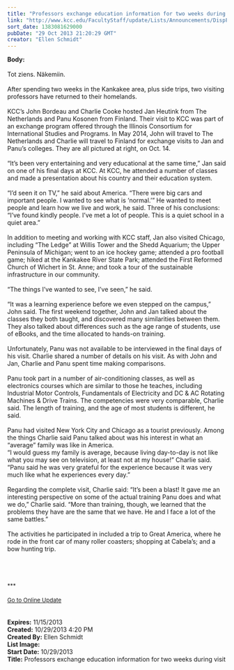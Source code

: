```yaml
---
title: "Professors exchange education information for two weeks during visit"
link: "http://www.kcc.edu/FacultyStaff/update/Lists/Announcements/DispForm.aspx?ID=1307"
sort_date: 1383081629000
pubDate: "29 Oct 2013 21:20:29 GMT"
creator: "Ellen Schmidt"
---
```


<div><b>Body:</b> <div class="ExternalClassF0C1A3E00B1C4B03AFB89C818DBA8323">
<div> </div>
<div>Tot ziens. Näkemiin.</div>
<div><br />After spending two weeks in the Kankakee area, plus side trips, two visiting professors have returned to their homelands. </div>
<div><br />KCC’s John Bordeau and Charlie Cooke hosted Jan Heutink from The Netherlands and Panu Kosonen from Finland. Their visit to KCC was part of an exchange program offered through the Illinois Consortium for International Studies and Programs. In May 2014, John will travel to The Netherlands and Charlie will travel to Finland for exchange visits to Jan and Panu’s colleges. They are all pictured at right, on Oct. 14. </div>
<div><br />“It’s been very entertaining and very educational at the same time,” Jan said on one of his final days at KCC. At KCC, he attended a number of classes and made a presentation about his country and their education system. </div>
<div><br />“I’d seen it on TV,” he said about America. “There were big cars and important people. I wanted to see what is ‘normal.’” He wanted to meet people and learn how we live and work, he said. Three of his conclusions: “I’ve found kindly people. I’ve met a lot of people. This is a quiet school in a quiet area.”</div>
<div><br />In addition to meeting and working with KCC staff, Jan also visited Chicago, including “The Ledge” at Willis Tower and the Shedd Aquarium; the Upper Peninsula of Michigan; went to an ice hockey game; attended a pro football game; hiked at the Kankakee River State Park; attended the First Reformed Church of Wichert in St. Anne; and took a tour of the sustainable infrastructure in our community. </div>
<div><br />“The things I’ve wanted to see, I’ve seen,” he said. </div>
<div><br />“It was a learning experience before we even stepped on the campus,” John said. The first weekend together, John and Jan talked about the classes they both taught, and discovered many similarities between them. They also talked about differences such as the age range of students, use of eBooks, and the time allocated to hands-on training. </div>
<div><br />Unfortunately, Panu was not available to be interviewed in the final days of his visit. Charlie shared a number of details on his visit. As with John and Jan, Charlie and Panu spent time making comparisons. </div>
<div><br />Panu took part in a number of air-conditioning classes, as well as electronics courses which are similar to those he teaches, including Industrial Motor Controls, Fundamentals of Electricity and DC &amp; AC Rotating Machines &amp; Drive Trains. The competencies were very comparable, Charlie said. The length of training, and the age of most students is different, he said. </div>
<div><br />Panu had visited New York City and Chicago as a tourist previously. Among the things Charlie said Panu talked about was his interest in what an “average” family was like in America. <br />“I would guess my family is average, because living day-to-day is not like what you may see on television, at least not at my house!” Charlie said. “Panu said he was very grateful for the experience because it was very much like what he experiences every day.”</div>
<div><br />Regarding the complete visit, Charlie said: “It’s been a blast! It gave me an interesting perspective on some of the actual training Panu does and what we do,” Charlie said. “More than training, though, we learned that the problems they have are the same that we have. He and I face a lot of the same battles.”</div>
<div><br />The activities he participated in included a trip to Great America, where he rode in the front car of many roller coasters; shopping at Cabela’s; and a bow hunting trip.</div>
<div> </div>
<div>
<div> </div>
<div><br /> </div>
<div><font size="2">***</font></div>
<div><font size="2"></font> </div>
<div><font size="2"></font></div>
<div><font size="2"></font></div>
<div><font size="2"></font></div>
<div><font size="2"></font></div>
<div><font size="2"></font></div>
<div><font size="2"></font></div>
<div><font size="2"></font></div>
<div><font size="2"></font></div>
<div><a href="/FacultyStaff/update/Pages/dailyupdate.aspx"><font size="2">Go to Online Update</font></a></div>
<div> </div>
<div> </div>
<div></div>
<div></div></div></div></div>
<div><b>Expires:</b> 11/15/2013</div>
<div><b>Created:</b> 10/29/2013 4:20 PM</div>
<div><b>Created By:</b> Ellen Schmidt</div>
<div><b>List Image:</b> <a href="http://www.kcc.edu/SiteCollectionImages/international-visitors-2013DSC_068134.jpg"></a></div>
<div><b>Start Date:</b> 10/29/2013</div>
<div><b>Title:</b> Professors exchange education information for two weeks during visit</div>
